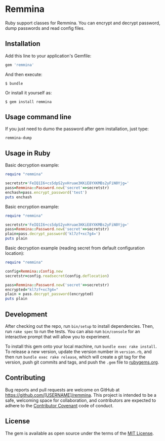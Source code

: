 # Remmina

Ruby support classes for Remmina. You can encrypt and decrypt password, dump passwords and 
read config files.

## Installation

Add this line to your application's Gemfile:

```ruby
gem 'remmina'
```

And then execute:

    $ bundle

Or install it yourself as:

    $ gem install remmina

## Usage command line

If you just need to dumo the password after gem installation, just type:
```
remmina-dump
```

## Usage in Ruby


Basic decryption example:

```ruby
require "remmina"

secretstr='FeIQ1I6+cs5dpS2yvHruae3KKiE8YXKMBs2yFiN0Yjg='
pass=Remmina::Password.new('secret'=>secretstr)
enchash=pass.encrypt_password('test')
puts enchash
```

Basic encryption example:

```ruby
require "remmina"

secretstr='FeIQ1I6+cs5dpS2yvHruae3KKiE8YXKMBs2yFiN0Yjg='
pass=Remmina::Password.new('secret'=>secretstr)
plain=pass.decrypt_password('kl7zf+xc7g4=')
puts plain
```

Basic decryption example (reading secret from default configuration location):

```ruby
require "remmina"

config=Remmina::Config.new
secretstr=config.readsecret(config.deflocation)

pass=Remmina::Password.new('secret'=>secretstr)
encrypted="kl7zf+xc7g4="
plain = pass.decrypt_password(encrypted)
puts plain
```

## Development

After checking out the repo, run `bin/setup` to install dependencies. Then, run `rake spec` to run the tests. You can also run `bin/console` for an interactive prompt that will allow you to experiment.

To install this gem onto your local machine, run `bundle exec rake install`. To release a new version, update the version number in `version.rb`, and then run `bundle exec rake release`, which will create a git tag for the version, push git commits and tags, and push the `.gem` file to [rubygems.org](https://rubygems.org).

## Contributing

Bug reports and pull requests are welcome on GitHub at https://github.com/[USERNAME]/remmina. This project is intended to be a safe, welcoming space for collaboration, and contributors are expected to adhere to the [Contributor Covenant](http://contributor-covenant.org) code of conduct.


## License

The gem is available as open source under the terms of the [MIT License](http://opensource.org/licenses/MIT).

